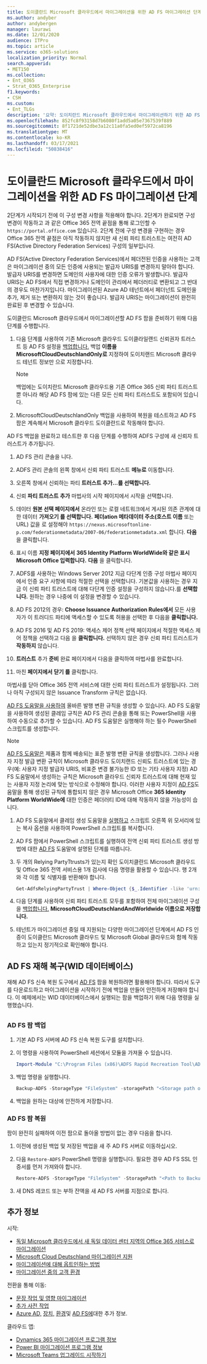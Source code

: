 ```yaml
---
title: 도이클란드 Microsoft 클라우드에서 마이그레이션을 위한 AD FS 마이그레이션 단계
ms.author: andyber
author: andybergen
manager: laurawi
ms.date: 12/01/2020
audience: ITPro
ms.topic: article
ms.service: o365-solutions
localization_priority: Normal
search.appverid:
- MET150
ms.collection:
- Ent_O365
- Strat_O365_Enterprise
f1.keywords:
- CSH
ms.custom:
- Ent_TLGs
description: '요약: 도이치란드 Microsoft 클라우드에서 마이그레이션하기 위한 AD FS(Active Directory Federation Services) 마이그레이션 단계입니다.'
ms.openlocfilehash: 852fc8f93158d7b6080f1add5a05e7367539f889
ms.sourcegitcommit: 8f1721de52dbe3a12c11a0fa5ed0ef5972ca8196
ms.translationtype: MT
ms.contentlocale: ko-KR
ms.lasthandoff: 03/17/2021
ms.locfileid: "50838416"
---
```

# <a name="ad-fs-migration-steps-for-the-migration-from-microsoft-cloud-deutschland"></a>도이클란드 Microsoft 클라우드에서 마이그레이션을 위한 AD FS 마이그레이션 단계

2단계가 시작되기 전에 이 구성 변경 사항을 적용해야 합니다.
2단계가 완료되면 구성 변경이 작동하고 과 같은 Office 365 전역 끝점을 통해 로그인할 수 `https://portal.office.com` 있습니다. 2단계 전에 구성 변경을 구현하는 경우 Office 365 전역  끝점은 아직 작동하지 않지만 새 신뢰 파티 트러스트는 여전히 AD FS(Active Directory Federation Services) 구성의 일부입니다.

AD FS(Active Directory Federation Services)에서 페더전된 인증을 사용하는 고객은 마이그레이션 중의 모든 인증에 사용되는 발급자 URIS를 변경하지 말아야 합니다. 발급자 URIS를 변경하면 도메인의 사용자에 대한 인증 오류가 발생합니다. 발급자 URIS는 AD FS에서 직접 변경하거나 도메인이  관리에서  페더러티로 변환되고 그 반대의 경우도 마찬가지입니다. 마이그레이션된 Azure AD 테넌트에서 페더넌트 도메인을 추가, 제거 또는 변환하지 않는 것이 좋습니다. 발급자 URIS는 마이그레이션이 완전히 완료된 후 변경할 수 있습니다.

도이클란드 Microsoft 클라우드에서 마이그레이션할 AD FS 팜을 준비하기 위해 다음 단계를 수행합니다.

1. 다음 단계를 사용하여 기존 Microsoft 클라우드 도이클라일랜드 신뢰권자 트러스트 등 AD FS 설정을 [백업합니다.](#backup) 백업 **이름을 MicrosoftCloudDeutschlandOnly로** 지정하여 도이치랜드 Microsoft 클라우드 테넌트 정보만 으로 지정합니다.

   > [!NOTE]
   > 백업에는 도이치란드 Microsoft 클라우드용 기존 Office 365 신뢰 파티 트러스트뿐 아니라 해당 AD FS 팜에 있는 다른 모든 신뢰 파티 트러스트도 포함되어 있습니다.

2. MicrosoftCloudDeutschlandOnly 백업을 사용하여 복원을 테스트하고 AD FS 팜은 계속해서 Microsoft 클라우드 도이클란드로 작동해야 합니다.

AD FS 백업을 완료하고 테스트한 후 다음 단계를 수행하여 ADFS 구성에 새 신뢰자 트러스트가 추가됩니다.

1. AD FS 관리 콘솔을 니다.

2. ADFS 관리 콘솔의 왼쪽 창에서 신뢰 파티 트러스트 **메뉴로** 이동합니다.

3. 오른쪽 창에서 신뢰하는 파티 **트러스트 추가...를 선택합니다.**

4. 신뢰 **파티 트러스트** **추가** 마법사의 시작 페이지에서 시작을 선택합니다.

5. 데이터 **원본 선택 페이지에서** 온라인 또는 로컬 네트워크에서 게시된 의존 관계에 대한 데이터 **가져오기 를 선택합니다.** **페더ation 메타데이터 주소(호스트 이름** 또는 URL) 값을 로 설정해야 `https://nexus.microsoftonline-p.com/federationmetadata/2007-06/federationmetadata.xml` 합니다. **다음** 을 클릭합니다.

6. 표시 이름 **지정 페이지에서** **365 Identity Platform WorldWide와 같은 표시 Microsoft Office 입력합니다.** **다음** 을 클릭합니다.

7. ADFS를 사용하는 Windows Server 2012 지금 다단계 인증 구성 마법사 페이지에서 인증 요구 사항에 따라 적절한 선택을 선택합니다. 기본값을 사용하는 경우 지금 이 신뢰 파티 트러스트에 대해 다단계 인증 설정을 구성하지 않습니다.를 **선택합니다.** 원하는 경우 나중에 이 설정을 변경할 수 있습니다.

8. AD FS 2012의 경우: **Choose Issuance Authorization Rules에서** 모든 사용자가 이 트러디드 파티에 액세스할 수 있도록 허용을 선택한 후 다음을 **클릭합니다.** 

8. AD FS 2016 및 AD FS 2019: 액세스 제어 정책 선택 페이지에서 적절한 액세스 제어 정책을 선택하고 다음 을 **클릭합니다.**  선택하지 않은 경우 신뢰 파티 트러스트가 **작동하지** 않습니다.

9. **트러스트** 추가 **준비** 완료 페이지에서 다음을 클릭하여 마법사를 완료합니다.

10. 마친 **페이지에서** **닫기 를** 클릭합니다.

마법사를 닫아 Office 365 전역 서비스에 대한 신뢰 파티 트러스트가 설정됩니다. 그러나 아직 구성되지 않은 Issuance Transform 규칙은 없습니다.

[AD FS 도움말을 사용하여](https://adfshelp.microsoft.com/AadTrustClaims/ClaimsGenerator) 올바른 발행 변환 규칙을 생성할 수 있습니다. AD FS 도움말을 사용하여 생성된 클레임 규칙은 AD FS 관리 콘솔을 통해 또는 PowerShell을 사용하여 수동으로 추가할 수 있습니다. AD FS 도움말은 실행해야 하는 필수 PowerShell 스크립트를 생성합니다.  

> [!NOTE]
> [AD FS 도움말은](https://adfshelp.microsoft.com/AadTrustClaims/ClaimsGenerator) 제품과 함께 배송되는 표준 발행 변환 규칙을 생성합니다. 그러나 사용자 지정 발급 변환 규칙이 Microsoft 클라우드 도이치랜드 신뢰도 트러스트에 있는 경우(예: 사용자 지정 발급자 URIS, 비표준 변경 불가능한 ID 또는 기타 사용자 지정) AD FS 도움말에서 생성하는 규칙은 Microsoft 클라우드 신뢰자 트러스트에 대해 현재 있는 사용자 지정 논리에 맞는 방식으로 수정해야 합니다. 이러한 사용자 지정이 [AD FS](https://adfshelp.microsoft.com/AadTrustClaims/ClaimsGenerator)도움말을 통해 생성된 규칙에 통합되지 않은 경우 Microsoft Office  **365 Identity Platform WorldWide에** 대한 인증은 페더러티 ID에 대해 작동하지 않을 가능성이 습니다.

1. AD  FS 도움말에서 클레임 생성 도움말을 [실행하고](https://adfshelp.microsoft.com/AadTrustClaims/ClaimsGenerator) 스크립트 오른쪽 위 모서리에 있는 복사 옵션을 사용하여 PowerShell 스크립트를 복사합니다. 

2. AD FS 팜에서 PowerShell 스크립트를 실행하여 전역 신뢰 파티 트러스트 생성 방법에 대한 [AD FS](https://adfshelp.microsoft.com/AadTrustClaims/ClaimsGenerator) 도움말에 설명된 단계를 따릅니다.

3. 두 개의 Relying PartyTtrusts가 있는지 확인 도이치클란드 Microsoft 클라우드 및 Office 365 전역 서비스용 1개 검사에 다음 명령을 활용할 수 있습니다. 행 2개와 각 이름 및 식별자를 반환해야 합니다.

   ```powershell
   Get-AdfsRelyingPartyTrust | Where-Object {$_.Identifier -like 'urn:federation:MicrosoftOnline*'} | Select-Object Name, Identifier
   ```

4. 다음 단계를 사용하여 신뢰 파티 트러스트 모두를 포함하여 전체 마이그레이션 구성을 [백업합니다.](#backup) **MicrosoftCloudDeutschlandAndWorldwide 이름으로 저장합니다.**

5. 테넌트가 마이그레이션 중일 때 지원되는 다양한 마이그레이션 단계에서 AD FS 인증이 도이클란드 Microsoft 클라우드 및 Microsoft Global 클라우드와 함께 작동하고 있는지 정기적으로 확인해야 합니다.


## <a name="ad-fs-disaster-recovery-wid-database"></a>AD FS 재해 복구(WID 데이터베이스)

재해 AD FS 신속 복원 도구에서 [AD FS](https://docs.microsoft.com/windows-server/identity/ad-fs/operations/ad-fs-rapid-restore-tool) 팜을 복원하려면 활용해야 합니다. 따라서 도구를 다운로드하고 마이그레이션을 시작하기 전에 백업을 만들어 안전하게 저장해야 합니다. 이 예제에서는 WID 데이터베이스에서 실행되는 팜을 백업하기 위해 다음 명령을 실행했습니다.

<h2 id="backup"></h2>

### <a name="back-up-an-ad-fs-farm"></a>AD FS 팜 백업

1. 기본 AD FS 서버에 AD FS 신속 복원 도구를 설치합니다.

2. 이 명령을 사용하여 PowerShell 세션에서 모듈을 가져올 수 있습니다.

   ```powershell
   Import-Module "C:\Program Files (x86)\ADFS Rapid Recreation Tool\ADFSRapidRecreationTool.dll"
   ```

3. 백업 명령을 실행합니다.

   ```powershell
   Backup-ADFS -StorageType "FileSystem" -storagePath "<Storage path of backup>" -EncryptionPassword "<password>" -BackupComment "Restore Doku" -BackupDKM
   ```

4. 백업을 원하는 대상에 안전하게 저장합니다.


### <a name="restore-an-ad-fs-farm"></a>AD FS 팜 복원

팜이 완전히 실패하여 이전 팜으로 돌아올 방법이 없는 경우 다음을 합니다. 

1. 이전에 생성된 백업 및 저장된 백업을 새 주 AD FS 서버로 이동하십시오.

2. 다음 `Restore-ADFS` PowerShell 명령을 실행합니다. 필요한 경우 AD FS SSL 인증서를 먼저 가져와야 합니다.

   ```powershell
   Restore-ADFS -StorageType "FileSystem" -StoragePath "<Path to Backup>" -DecryptionPassword "<password>" -GroupServiceAccountIdentifier "<gMSA>" -DBConnectionString "WID" -RestoreDKM
   ```

3. 새 DNS 레코드 또는 부하 잔액을 새 AD FS 서버를 지점으로 합니다.


## <a name="more-information"></a>추가 정보

시작:

- [독일 Microsoft 클라우드에서 새 독일 데이터 센터 지역의 Office 365 서비스로 마이그레이션](ms-cloud-germany-transition.md)
- [Microsoft Cloud Deutschland 마이그레이션 지원](https://aka.ms/germanymigrateassist)
- [마이그레이션에 대해 옵트인하는 방법](ms-cloud-germany-migration-opt-in.md)
- [마이그레이션 중의 고객 환경](ms-cloud-germany-transition-experience.md)

전환을 통해 이동:

- [문장 작업 및 영향 마이그레이션](ms-cloud-germany-transition-phases.md)
- [추가 사전 작업](ms-cloud-germany-transition-add-pre-work.md)
- [Azure AD,](ms-cloud-germany-transition-azure-ad.md) [장치,](ms-cloud-germany-transition-add-devices.md) [환경](ms-cloud-germany-transition-add-experience.md)및 [AD FS에](ms-cloud-germany-transition-add-adfs.md)대한 추가 정보.

클라우드 앱:

- [Dynamics 365 마이그레이션 프로그램 정보](https://aka.ms/d365ceoptin)
- [Power BI 마이그레이션 프로그램 정보](https://aka.ms/pbioptin)
- [Microsoft Teams 업그레이드 시작하기](https://aka.ms/SkypeToTeams-Home)
